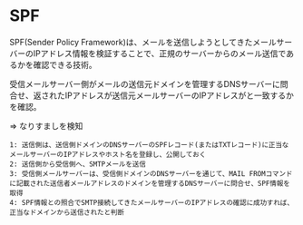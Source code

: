 # SPF

SPF(Sender Policy Framework)は、メールを送信しようとしてきたメールサーバーのIPアドレス情報を検証することで、正規のサーバーからのメール送信であるかを確認できる技術。

受信メールサーバー側がメールの送信元ドメインを管理するDNSサーバーに問合せ、返されたIPアドレスが送信元メールサーバーのIPアドレスがと一致するかを確認。

=> なりすましを検知

```
1: 送信側は、送信側ドメインのDNSサーバーのSPFレコード(またはTXTレコード)に正当なメールサーバーのIPアドレスやホスト名を登録し、公開しておく
2: 送信側から受信側へ、SMTPメールを送信
3: 受信側メールサーバーは、受信側ドメインのDNSサーバーを通じて、MAIL FROMコマンドに記載された送信者メールアドレスのドメインを管理するDNSサーバーに問合せ、SPF情報を取得
4: SPF情報との照合でSMTP接続してきたメールサーバーのIPアドレスの確認に成功すれば、正当なドメインから送信されたと判断

